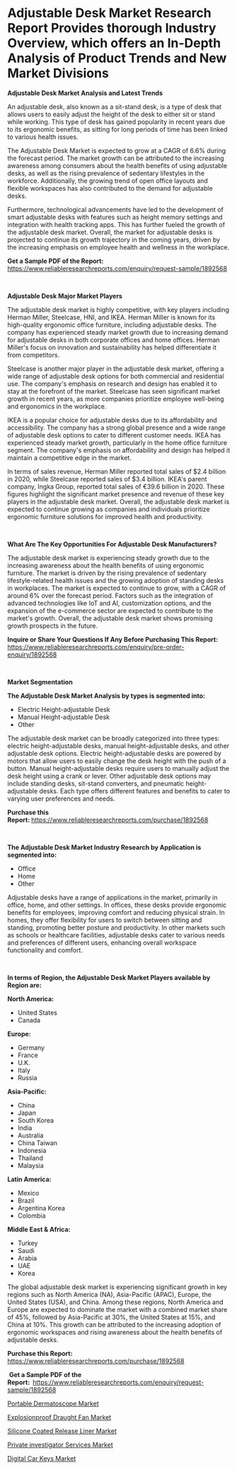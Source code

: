 <p><h1>Adjustable Desk Market Research Report Provides thorough Industry Overview, which offers an In-Depth Analysis of Product Trends and New Market Divisions</h1></p><p><strong>Adjustable Desk Market Analysis and Latest Trends</strong></p>
<p><p>An adjustable desk, also known as a sit-stand desk, is a type of desk that allows users to easily adjust the height of the desk to either sit or stand while working. This type of desk has gained popularity in recent years due to its ergonomic benefits, as sitting for long periods of time has been linked to various health issues.</p><p>The Adjustable Desk Market is expected to grow at a CAGR of 6.6% during the forecast period. The market growth can be attributed to the increasing awareness among consumers about the health benefits of using adjustable desks, as well as the rising prevalence of sedentary lifestyles in the workforce. Additionally, the growing trend of open office layouts and flexible workspaces has also contributed to the demand for adjustable desks.</p><p>Furthermore, technological advancements have led to the development of smart adjustable desks with features such as height memory settings and integration with health tracking apps. This has further fueled the growth of the adjustable desk market. Overall, the market for adjustable desks is projected to continue its growth trajectory in the coming years, driven by the increasing emphasis on employee health and wellness in the workplace.</p></p>
<p><strong>Get a Sample PDF of the Report:&nbsp;</strong> <a href="https://www.reliableresearchreports.com/enquiry/request-sample/1892568">https://www.reliableresearchreports.com/enquiry/request-sample/1892568</a></p>
<p>&nbsp;</p>
<p><strong>Adjustable Desk Major Market Players</strong></p>
<p><p>The adjustable desk market is highly competitive, with key players including Herman Miller, Steelcase, HNI, and IKEA. Herman Miller is known for its high-quality ergonomic office furniture, including adjustable desks. The company has experienced steady market growth due to increasing demand for adjustable desks in both corporate offices and home offices. Herman Miller's focus on innovation and sustainability has helped differentiate it from competitors.</p><p>Steelcase is another major player in the adjustable desk market, offering a wide range of adjustable desk options for both commercial and residential use. The company's emphasis on research and design has enabled it to stay at the forefront of the market. Steelcase has seen significant market growth in recent years, as more companies prioritize employee well-being and ergonomics in the workplace.</p><p>IKEA is a popular choice for adjustable desks due to its affordability and accessibility. The company has a strong global presence and a wide range of adjustable desk options to cater to different customer needs. IKEA has experienced steady market growth, particularly in the home office furniture segment. The company's emphasis on affordability and design has helped it maintain a competitive edge in the market.</p><p>In terms of sales revenue, Herman Miller reported total sales of $2.4 billion in 2020, while Steelcase reported sales of $3.4 billion. IKEA's parent company, Ingka Group, reported total sales of €39.6 billion in 2020. These figures highlight the significant market presence and revenue of these key players in the adjustable desk market. Overall, the adjustable desk market is expected to continue growing as companies and individuals prioritize ergonomic furniture solutions for improved health and productivity.</p></p>
<p>&nbsp;</p>
<p><strong>What Are The Key Opportunities For Adjustable Desk Manufacturers?</strong></p>
<p><p>The adjustable desk market is experiencing steady growth due to the increasing awareness about the health benefits of using ergonomic furniture. The market is driven by the rising prevalence of sedentary lifestyle-related health issues and the growing adoption of standing desks in workplaces. The market is expected to continue to grow, with a CAGR of around 6% over the forecast period. Factors such as the integration of advanced technologies like IoT and AI, customization options, and the expansion of the e-commerce sector are expected to contribute to the market's growth. Overall, the adjustable desk market shows promising growth prospects in the future.</p></p>
<p><strong>Inquire or Share Your Questions If Any Before Purchasing This Report:</strong> <a href="https://www.reliableresearchreports.com/enquiry/pre-order-enquiry/1892568">https://www.reliableresearchreports.com/enquiry/pre-order-enquiry/1892568</a></p>
<p>&nbsp;</p>
<p><strong>Market Segmentation</strong></p>
<p><strong>The Adjustable Desk Market Analysis by types is segmented into:</strong></p>
<p><ul><li>Electric Height-adjustable Desk</li><li>Manual Height-adjustable Desk</li><li>Other</li></ul></p>
<p><p>The adjustable desk market can be broadly categorized into three types: electric height-adjustable desks, manual height-adjustable desks, and other adjustable desk options. Electric height-adjustable desks are powered by motors that allow users to easily change the desk height with the push of a button. Manual height-adjustable desks require users to manually adjust the desk height using a crank or lever. Other adjustable desk options may include standing desks, sit-stand converters, and pneumatic height-adjustable desks. Each type offers different features and benefits to cater to varying user preferences and needs.</p></p>
<p><strong>Purchase this Report:&nbsp;</strong><a href="https://www.reliableresearchreports.com/purchase/1892568">https://www.reliableresearchreports.com/purchase/1892568</a></p>
<p>&nbsp;</p>
<p><strong>The Adjustable Desk Market Industry Research by Application is segmented into:</strong></p>
<p><ul><li>Office</li><li>Home</li><li>Other</li></ul></p>
<p><p>Adjustable desks have a range of applications in the market, primarily in office, home, and other settings. In offices, these desks provide ergonomic benefits for employees, improving comfort and reducing physical strain. In homes, they offer flexibility for users to switch between sitting and standing, promoting better posture and productivity. In other markets such as schools or healthcare facilities, adjustable desks cater to various needs and preferences of different users, enhancing overall workspace functionality and comfort.</p></p>
<p>&nbsp;</p>
<p><strong>In terms of Region, the Adjustable Desk Market Players available by Region are:</strong></p>
<p>
    <p> <strong> North America: </strong>
        <ul>
            <li>United States</li>
            <li>Canada</li>
        </ul>
        </p> 
    <p> <strong> Europe: </strong>
        <ul>
            <li>Germany</li>
            <li>France</li>
            <li>U.K.</li>
            <li>Italy</li>
            <li>Russia</li>
        </ul>
        </p> 
    <p> <strong> Asia-Pacific: </strong>
        <ul>
            <li>China</li>
            <li>Japan</li>
            <li>South Korea</li>
            <li>India</li>
            <li>Australia</li>
            <li>China Taiwan</li>
            <li>Indonesia</li>
            <li>Thailand</li>
            <li>Malaysia</li>
        </ul>
        </p> 
    <p> <strong> Latin America: </strong>
        <ul>
            <li>Mexico</li>
            <li>Brazil</li>
            <li>Argentina Korea</li>
            <li>Colombia</li>
        </ul>
        </p> 
    <p> <strong> Middle East & Africa: </strong>
        <ul>
            <li>Turkey</li>
            <li>Saudi</li>
            <li>Arabia</li>
            <li>UAE</li>
            <li>Korea</li>
        </ul>
    </p>
    </p>
<p><p>The global adjustable desk market is experiencing significant growth in key regions such as North America (NA), Asia-Pacific (APAC), Europe, the United States (USA), and China. Among these regions, North America and Europe are expected to dominate the market with a combined market share of 45%, followed by Asia-Pacific at 30%, the United States at 15%, and China at 10%. This growth can be attributed to the increasing adoption of ergonomic workspaces and rising awareness about the health benefits of adjustable desks.</p></p>
<p><strong>Purchase this Report: </strong><a href="https://www.reliableresearchreports.com/purchase/1892568">https://www.reliableresearchreports.com/purchase/1892568</a></p>
<p>&nbsp;<strong>Get a Sample PDF of the Report:&nbsp;&nbsp;</strong><a href="https://www.reliableresearchreports.com/enquiry/request-sample/1892568">https://www.reliableresearchreports.com/enquiry/request-sample/1892568</a></p>
<p><strong></strong></p>
<p><p><a href="https://pretty-mail-caf.notion.site/Portable-Dermatoscope-Market-Size-and-Examines-its-Market-Scope-with-a-Primary-Focus-on-Growth-Opp-1883fcc2dbdc462882e60c737a06c004">Portable Dermatoscope Market</a></p><p><a href="https://automatic-knee-4c7.notion.site/Explosionproof-Draught-Fan-Market-Research-Report-Unlocks-Analysis-on-the-Market-Financial-Status-M-45cee39f75fe4de3a8bffe8a7ba53fcc">Explosionproof Draught Fan Market</a></p><p><a href="https://view.publitas.com/reportprime-1/silicone-coated-release-liner-market-insights-market-players-and-forecast-till-2031/">Silicone Coated Release Liner Market</a></p><p><a href="https://github.com/lataunyatinikmelvin59ilbd0dv/Market-Research-Report-List-1/blob/main/private-investigator-services-market.md">Private investigator Services Market</a></p><p><a href="https://view.publitas.com/reportprime-1/digital-car-keys-market-dynamics-2024-2031-also-about-its-market-trends-projections-and-opportunities/">Digital Car Keys Market</a></p></p>